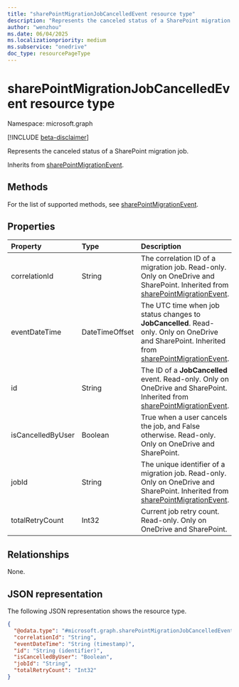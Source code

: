 ```yaml
---
title: "sharePointMigrationJobCancelledEvent resource type"
description: "Represents the canceled status of a SharePoint migration job."
author: "wenzhou"
ms.date: 06/04/2025
ms.localizationpriority: medium
ms.subservice: "onedrive"
doc_type: resourcePageType
---
```


# sharePointMigrationJobCancelledEvent resource type

Namespace: microsoft.graph

[!INCLUDE [beta-disclaimer](../../includes/beta-disclaimer.md)]

Represents the canceled status of a SharePoint migration job.

Inherits from [sharePointMigrationEvent](../resources/sharepointmigrationevent.md).

## Methods
For the list of supported methods, see [sharePointMigrationEvent](../resources/sharepointmigrationevent.md).

## Properties
|Property|Type|Description|
|:---|:---|:---|
|correlationId|String|The correlation ID of a migration job. Read-only. Only on OneDrive and SharePoint. Inherited from [sharePointMigrationEvent](../resources/sharepointmigrationevent.md).|
|eventDateTime|DateTimeOffset|The UTC time when job status changes to **JobCancelled**. Read-only. Only on OneDrive and SharePoint. Inherited from [sharePointMigrationEvent](../resources/sharepointmigrationevent.md).|
|id|String|The ID of a **JobCancelled** event. Read-only. Only on OneDrive and SharePoint. Inherited from [sharePointMigrationEvent](../resources/sharepointmigrationevent.md).|
|isCancelledByUser|Boolean|True when a user cancels the job, and False otherwise. Read-only. Only on OneDrive and SharePoint.|
|jobId|String|The unique identifier of a migration job. Read-only. Only on OneDrive and SharePoint. Inherited from [sharePointMigrationEvent](../resources/sharepointmigrationevent.md).|
|totalRetryCount|Int32|Current job retry count. Read-only. Only on OneDrive and SharePoint.|

## Relationships
None.

## JSON representation
The following JSON representation shows the resource type.
<!-- {
  "blockType": "resource",
  "keyProperty": "id",
  "@odata.type": "microsoft.graph.sharePointMigrationJobCancelledEvent",
  "baseType": "microsoft.graph.sharePointMigrationEvent",
  "openType": false
}
-->
``` json
{
  "@odata.type": "#microsoft.graph.sharePointMigrationJobCancelledEvent",
  "correlationId": "String",
  "eventDateTime": "String (timestamp)",
  "id": "String (identifier)",
  "isCancelledByUser": "Boolean",
  "jobId": "String",
  "totalRetryCount": "Int32"
}
```
